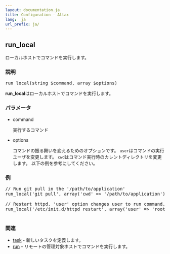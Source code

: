 ```yaml
---
layout: documentation.ja
title: Configuration - Altax
lang:  ja
url_prefix: ja/
---
```

## run_local

ローカルホストでコマンドを実行します。

### 説明

<pre class="php-nonumber">
run_local(string $command, array $options)
</pre>

**run_local**はローカルホストでコマンドを実行します。

### パラメータ

* command

  実行するコマンド

* options

  コマンドの振る舞いを変えるためのオプションです。
  `user`はコマンドの実行ユーザを変更します。
  `cwd`はコマンド実行時のカレントディレクトリを変更します。
  以下の例を参考にしてください。



### 例

<pre class="php-nonumber">
// Run git pull in the '/path/to/application'
run_local('git pull', array('cwd' => '/path/to/application'));

// Restart httpd. 'user' option changes user to run command. You need to setup sudo configuration on altax ssh connection user.
run_local('/etc/init.d/httpd restart', array('user' => 'root'));

</pre>

### 関連

* [task](/altax/ja/documentation/configuration/task.html) - 新しいタスクを定義します。
* [run](/altax/ja/documentation/configuration/run.html) - リモートの管理対象ホストでコマンドを実行します。

